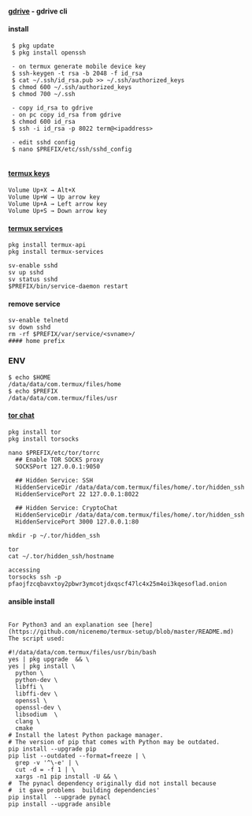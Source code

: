 #### [gdrive]() - gdrive cli

#### install
```
 $ pkg update
 $ pkg install openssh

 - on termux generate mobile device key
 $ ssh-keygen -t rsa -b 2048 -f id_rsa
 $ cat ~/.ssh/id_rsa.pub >> ~/.ssh/authorized_keys
 $ chmod 600 ~/.ssh/authorized_keys
 $ chmod 700 ~/.ssh

 - copy id_rsa to gdrive
 - on pc copy id_rsa from gdrive
 $ chmod 600 id_rsa
 $ ssh -i id_rsa -p 8022 term@<ipaddress>

 - edit sshd config
 $ nano $PREFIX/etc/ssh/sshd_config
   
```
#### [termux keys](https://wiki.termux.com/wiki/Touch_Keyboard)
```
Volume Up+X → Alt+X
Volume Up+W → Up arrow key
Volume Up+A → Left arrow key
Volume Up+S → Down arrow key
```
#### [termux services](https://wiki.termux.com/wiki/Termux-services)
```
pkg install termux-api
pkg install termux-services

sv-enable sshd
sv up sshd
sv status sshd
$PREFIX/bin/service-daemon restart
```
#### remove service
```
sv-enable telnetd
sv down sshd
rm -rf $PREFIX/var/service/<svname>/
#### home prefix
```
### ENV
```
$ echo $HOME
/data/data/com.termux/files/home
$ echo $PREFIX
/data/data/com.termux/files/usr
```
#### [tor chat](https://medium.com/alize-in-cryptoland/how-to-run-a-secure-chat-behind-tor-off-of-your-android-phone-be83a678693d)
```
pkg install tor
pkg install torsocks

nano $PREFIX/etc/tor/torrc
  ## Enable TOR SOCKS proxy
  SOCKSPort 127.0.0.1:9050

  ## Hidden Service: SSH
  HiddenServiceDir /data/data/com.termux/files/home/.tor/hidden_ssh
  HiddenServicePort 22 127.0.0.1:8022

  ## Hidden Service: CryptoChat
  HiddenServiceDir /data/data/com.termux/files/home/.tor/hidden_ssh
  HiddenServicePort 3000 127.0.0.1:80

mkdir -p ~/.tor/hidden_ssh

tor
cat ~/.tor/hidden_ssh/hostname

accessing
torsocks ssh -p pfaojfzcqbavxtoy2pbwr3ymcotjdxqscf47lc4x25m4oi3kqesoflad.onion

```

#### ansible install
```

For Python3 and an explanation see [here](https://github.com/nicenemo/termux-setup/blob/master/README.md)
The script used:

#!/data/data/com.termux/files/usr/bin/bash
yes | pkg upgrade  && \
yes | pkg install \
  python \
  python-dev \
  libffi \
  libffi-dev \
  openssl \
  openssl-dev \
  libsodium  \
  clang \
  cmake
# Install the latest Python package manager.
# The version of pip that comes with Python may be outdated.
pip install --upgrade pip 
pip list --outdated --format=freeze | \
  grep -v '^\-e' | \
  cut -d = -f 1 | \
  xargs -n1 pip install -U && \
#  The pynacl dependency originally did not install because
#  it gave problems  building dependencies'
pip install  --upgrade pynacl 
pip install --upgrade ansible
```